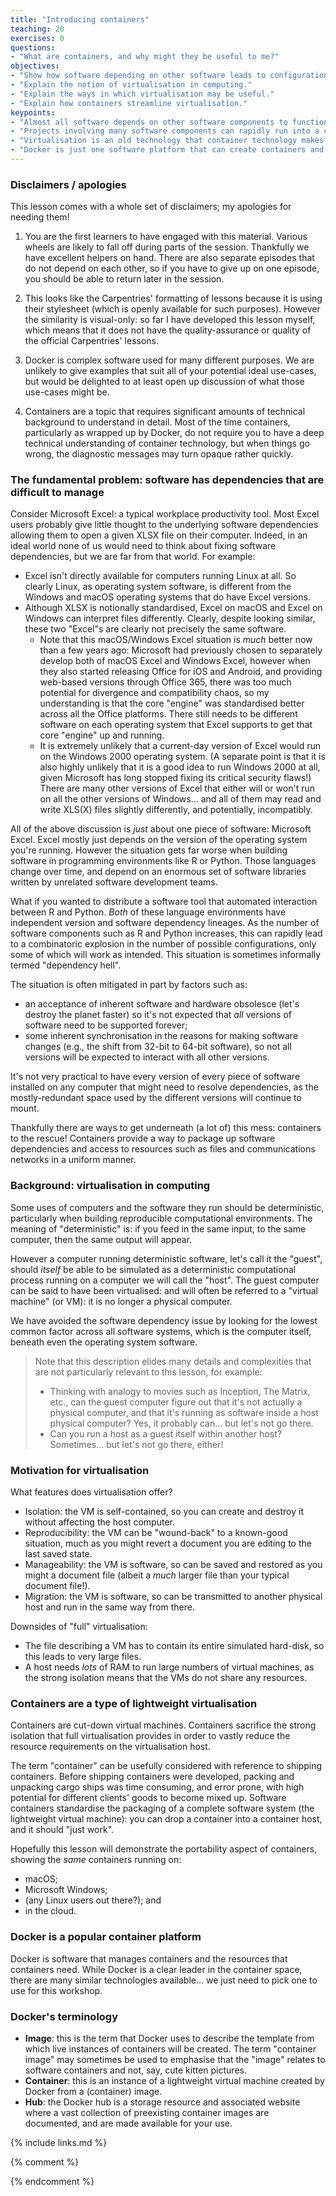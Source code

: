 ```yaml
---
title: "Introducing containers"
teaching: 20
exercises: 0
questions:
- "What are containers, and why might they be useful to me?"
objectives:
- "Show how software depending on other software leads to configuration management problems."
- "Explain the notion of virtualisation in computing."
- "Explain the ways in which virtualisation may be useful."
- "Explain how containers streamline virtualisation."
keypoints:
- "Almost all software depends on other software components to function, but these components have independent evolutionary paths."
- "Projects involving many software components can rapidly run into a combinatoric explosion in the number of software version configurations available, yet only a subset of possible configurations actually works as desired."
- "Virtualisation is an old technology that container technology makes more practical."
- "Docker is just one software platform that can create containers and the resources they use."
---
```

### Disclaimers / apologies

This lesson comes with a whole set of disclaimers; my apologies for needing them!

1. You are the first learners to have engaged with this material. Various wheels are likely to fall off during parts of the session. Thankfully we have excellent helpers on hand. There are also separate episodes that do not depend on each other, so if you have to give up on one episode, you should be able to return later in the session.

2. This looks like the Carpentries' formatting of lessons because it is using their stylesheet (which is openly available for such purposes). However the similarity is visual-only: so far I have developed this lesson myself, which means that it does not have the quality-assurance or quality of the official Carpentries' lessons.

3. Docker is complex software used for many different purposes. We are unlikely to give examples that suit all of your potential ideal use-cases, but would be delighted to at least open up discussion of what those use-cases might be.

4. Containers are a topic that requires significant amounts of technical background to understand in detail. Most of the time containers, particularly as wrapped up by Docker, do not require you to have a deep technical understanding of container technology, but when things go wrong, the diagnostic messages may turn opaque rather quickly.

### The fundamental problem: software has dependencies that are difficult to manage

Consider Microsoft Excel: a typical workplace productivity tool. Most Excel users probably give little thought to the underlying software dependencies allowing them to open a given XLSX file on their computer. Indeed, in an ideal world none of us would need to think about fixing software dependencies, but we are far from that world. For example:
- Excel isn't directly available for computers running Linux at all. So clearly Linux, as operating system software, is different from the Windows and macOS operating systems that do have Excel versions.
- Although XLSX is notionally standardised, Excel on macOS and Excel on Windows can interpret files differently. Clearly, despite looking similar, these two "Excel"s are clearly not precisely the same software.
  - Note that this macOS/Windows Excel situation is *much*  better now than a few years ago: Microsoft had previously chosen to separately develop both of macOS Excel and Windows Excel, however when they also started releasing Office for iOS and Android, and providing web-based versions through Office 365, there was too much potential for divergence and compatibility chaos, so my understanding is that the core "engine" was standardised better across all the Office platforms. There still needs to be different software on each operating system that Excel supports to get that core "engine" up and running.
  - It is extremely unlikely that a current-day version of Excel would run on the Windows 2000 operating system. (A separate point is that it is also highly unlikely that it is a good idea to run Windows 2000 at all, given Microsoft has long stopped fixing its critical security flaws!) There are many other versions of Excel that either will or won't run on all the other versions of Windows... and all of them may read and write XLS(X) files slightly differently, and potentially, incompatibly.

All of the above discussion is *just* about one piece of software: Microsoft Excel. Excel mostly just depends on the version of the operating system you're running. However the situation gets far worse when building software in programming environments like R or Python. Those languages change over time, and depend on an enormous set of software libraries written by unrelated software development teams.

What if you wanted to distribute a software tool that automated interaction between R and Python. *Both* of these language environments have independent version and software dependency lineages. As the number of software components such as R and Python increases, this can rapidly lead to a combinatoric explosion in the number of possible configurations, only some of which will work as intended. This situation is sometimes informally termed "dependency hell".

The situation is often mitigated in part by factors such as:
- an acceptance of inherent software and hardware obsolesce (let's destroy the planet faster) so it's not expected that *all* versions of software need to be supported forever;
- some inherent synchronisation in the reasons for making software changes (e.g., the shift from 32-bit to 64-bit software), so not all versions will be expected to interact with all other versions.

It's not very practical to have every version of every piece of software installed on any computer that might need to resolve dependencies, as the mostly-redundant space used by the different versions will continue to mount.

Thankfully there are ways to get underneath (a lot of) this mess: containers to the rescue! Containers provide a way to package up software dependencies and access to resources such as files and communications networks in a uniform manner.

### Background: virtualisation in computing

Some uses of computers and the software they run should be deterministic, particularly when building reproducible computational environments. The meaning of "deterministic" is: if you feed in the same input, to the same computer, then the same output will appear.

However a computer running deterministic software, let's call it the "guest", should *itself* be able to be simulated as a deterministic computational process running on a computer we will call the "host". The guest computer can be said to have been virtualised: and will often be referred to a "virtual machine" (or VM): it is no longer a physical computer. 

We have avoided the software dependency issue by looking for the lowest common factor across all software systems, which is the computer itself, beneath even the operating system software.

> Note that this description elides many details and complexities that are not particularly relevant to this lesson, for example:
> - Thinking with analogy to movies such as Inception, The Matrix, etc., can the guest computer figure out that it's not actually a physical computer, and that it's running as software inside a host physical computer? Yes, it probably can... but let's not go there.
> - Can you run a host as a guest itself within another host? Sometimes... but let's not go there, either!

### Motivation for virtualisation

What features does virtualisation offer?
- Isolation: the VM is self-contained, so you can create and destroy it without affecting the host computer.
- Reproducibility: the VM can be "wound-back" to a known-good situation, much as you might revert a document you are editing to the last saved state.
- Manageability: the VM is software, so can be saved and restored as you might a document file (albeit a *much* larger file than your typical document file!).
- Migration: the VM is software, so can be transmitted to another physical host and run in the same way from there.

Downsides of "full" virtualisation:
- The file describing a VM has to contain its entire simulated hard-disk, so this leads to very large files.
- A host needs *lots* of RAM to run large numbers of virtual machines, as the strong isolation means that the VMs do not share any resources.

### Containers are a type of lightweight virtualisation

Containers are cut-down virtual machines. Containers sacrifice the strong isolation that full virtualisation provides in order to vastly reduce the resource requirements on the virtualisation host.

The term "container" can be usefully considered with reference to shipping containers. Before shipping containers were developed, packing and unpacking cargo ships was time consuming, and error prone, with high potential for different clients' goods to become mixed up. Software containers standardise the packaging of a complete software system (the lightweight virtual machine): you can drop a container into a container host, and it should "just work".

Hopefully this lesson will demonstrate the portability aspect of containers, showing the *same* containers running on:
- macOS;
- Microsoft Windows;
- (any Linux users out there?); and
- in the cloud.

### Docker is a popular container platform

Docker is software that manages containers and the resources that containers need. While Docker is a clear leader in the container space, there are many similar technologies available... we just need to pick one to use for this workshop.

### Docker's terminology

- **Image**: this is the term that Docker uses to describe the template from which live instances of containers will be created. The term "container image" may sometimes be used to emphasise that the "image" relates to software containers and not, say, cute kitten pictures.
- **Container**: this is an instance of a lightweight virtual machine created by Docker from a (container) image.
- **Hub**: the Docker hub is a storage resource and associated website where a vast collection of preexisting container images are documented, and are made available for your use.

{% include links.md %}

{% comment %}
<!--  LocalWords:  keypoints links.md endcomment
 -->
{% endcomment %}
